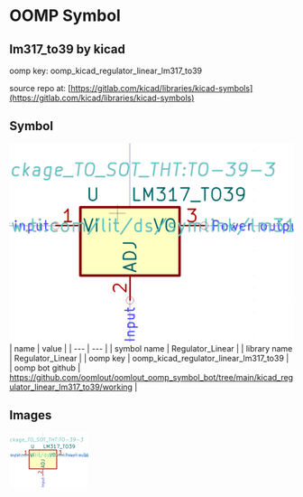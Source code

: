 # OOMP Symbol  
## lm317_to39  by kicad  
  
oomp key: oomp_kicad_regulator_linear_lm317_to39  
  
source repo at: [https://gitlab.com/kicad/libraries/kicad-symbols](https://gitlab.com/kicad/libraries/kicad-symbols)  
## Symbol  
  
[![working.png](working_600.png)](working.png)  
| name | value | 
| --- | --- | 
| symbol name | Regulator_Linear | 
| library name | Regulator_Linear | 
| oomp key | oomp_kicad_regulator_linear_lm317_to39 | 
| oomp bot github | https://github.com/oomlout/oomlout_oomp_symbol_bot/tree/main/kicad_regulator_linear_lm317_to39/working | 
## Images  
  
[![working.png](working_140.png)](working.png)  
